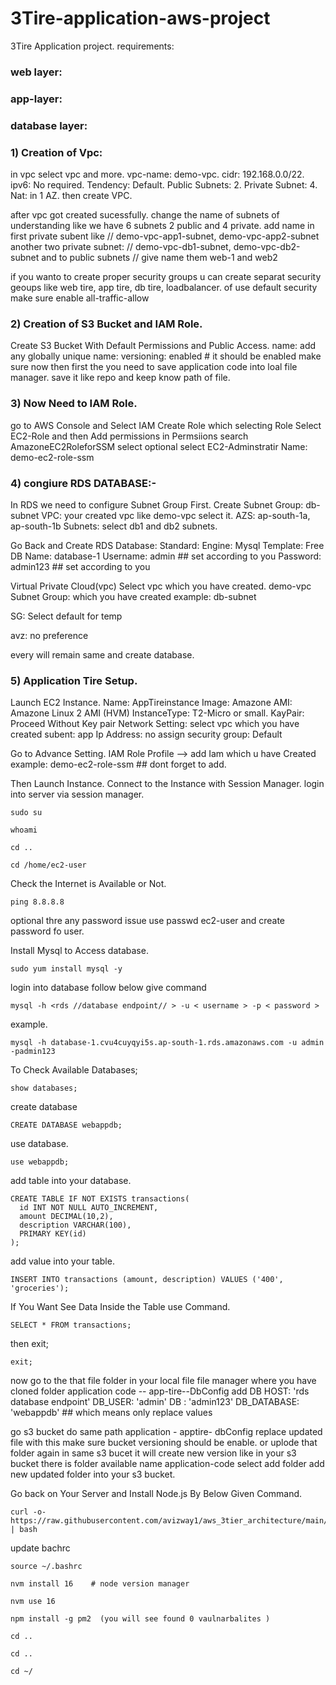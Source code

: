 #                                                    3Tire-application-aws-project

3Tire Application project.
requirements:
### web layer:   
### app-layer:
### database layer: 

### 1) Creation of Vpc:
in vpc select vpc and more.
vpc-name: demo-vpc.
cidr: 192.168.0.0/22.
ipv6: No required.
Tendency: Default.
Public Subnets: 2.
Private Subnet: 4.
Nat: in 1 AZ.
then create VPC.


after vpc got created sucessfully.
change the name of subnets of understanding
like we have 6 subnets 2 public and 4 private.
add name in first private subent like //  demo-vpc-app1-subnet, demo-vpc-app2-subnet
another two private subnet: // demo-vpc-db1-subnet, demo-vpc-db2-subnet 
and to public subnets // give name them web-1 and web2

if you wanto to create proper security groups u can create separat security geoups like web tire, app tire, db tire, loadbalancer.
of use default security make sure enable all-traffic-allow


### 2) Creation of S3 Bucket and IAM Role.
Create S3 Bucket With Default Permissions and Public Access.
name: add any globally unique name:
versioning: enabled # it should be enabled make sure
now then first the you need to save application code into loal file manager. save it like repo and keep know path of file.

### 3) Now Need to IAM Role.
go to AWS Console and Select IAM Create Role which selecting Role Select EC2-Role and then Add permissions 
in Permsiions search AmazoneEC2RoleforSSM select optional select EC2-Adminstratir 
Name: demo-ec2-role-ssm

### 4) congiure RDS DATABASE:-
In RDS we need to configure Subnet Group First.
Create Subnet Group: db-subnet
VPC: your created vpc like demo-vpc select it.
AZS: ap-south-1a, ap-south-1b
Subnets: select db1 and db2 subnets.

Go Back and Create RDS Database:
Standard:
Engine: Mysql
Template: Free 
DB Name: database-1
Username: admin       ## set according to you
Password:  admin123  ## set according to you

Virtual Private Cloud(vpc)
Select vpc which you have created.  demo-vpc
Subnet Group: which you have created  example: db-subnet

SG: Select default for temp 

avz: no preference

every will remain same and create database.

### 5) Application Tire Setup.
Launch EC2 Instance.
Name: AppTireinstance
Image: Amazone 
AMI: Amazone Linux 2 AMI (HVM)
InstanceType: T2-Micro or small.
KayPair: Proceed Without Key pair
Network Setting:  select vpc which you have created 
subent: app
Ip Address: no assign 
security group: Default 


Go to Advance Setting.
IAM Role Profile  --> add Iam which u have Created  example: demo-ec2-role-ssm   ## dont forget to add.

Then Launch Instance.
Connect to the Instance with Session Manager.
login into server via session manager.
```
sudo su
```
```
whoami
```
```
cd ..
```
```
cd /home/ec2-user
```
Check the Internet is Available or Not.
```
ping 8.8.8.8
```
optional thre any password issue use passwd ec2-user and create password fo user.

Install Mysql to Access database.
```
sudo yum install mysql -y 

```

login into database follow below give command

```
mysql -h <rds //database endpoint// > -u < username > -p < password >

```
example.
```
mysql -h database-1.cvu4cuyqyi5s.ap-south-1.rds.amazonaws.com -u admin -padmin123
```

To Check Available Databases;
```
show databases;  
```
create database
```
CREATE DATABASE webappdb;

```

use database.
```
use webappdb;
```

add table into your database.
```
CREATE TABLE IF NOT EXISTS transactions(
  id INT NOT NULL AUTO_INCREMENT, 
  amount DECIMAL(10,2), 
  description VARCHAR(100), 
  PRIMARY KEY(id)
);

```

add value into your table.
```
INSERT INTO transactions (amount, description) VALUES ('400', 'groceries');

```

If You Want See Data Inside the Table use Command.
```
SELECT * FROM transactions;
```

then exit;
```
exit;
```

now go to the that file folder in your local file file manager where you have cloned 
folder application code -- app-tire--DbConfig
add DB HOST: 'rds database endpoint'
DB_USER: 'admin'
DB : 'admin123'
DB_DATABASE: 'webappdb'   ## which means only replace values

go s3 bucket do same path application - apptire- dbConfig replace updated file with this make sure bucket versioning should be enable.
or uplode that folder again in same s3 bucet it will create new version like in your s3 bucket there is folder available name application-code
select add folder add new updated folder into your s3 bucket.

Go back on Your Server and Install Node.js By Below Given Command.

```
curl -o- https://raw.githubusercontent.com/avizway1/aws_3tier_architecture/main/install.sh | bash
```
update bachrc
```
source ~/.bashrc
```
```
nvm install 16    # node version manager
```
```
nvm use 16
```
```
npm install -g pm2  (you will see found 0 vaulnarbalites )
```
```
cd ..
```
```
cd ..
```
```
cd ~/
```



```




















